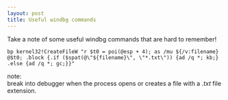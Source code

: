 ```yaml
---
layout: post
title: Useful windbg commands
---
```


Take a note of some useful windbg commands that are hard to remember!

```
bp kernel32!CreateFileW "r $t0 = poi(@esp + 4); as /mu ${/v:filename} @$t0; .block {.if ($spat(@\"${filename}\", \"*.txt\")) {ad /q *; kb;} .else {ad /q *; gc;}}"
```

note:  
break into debugger when the process opens or creates a file with a *.txt* file extension.
